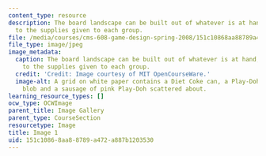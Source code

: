 ```yaml
---
content_type: resource
description: The board landscape can be built out of whatever is at hand, in addition
  to the supplies given to each group.
file: /media/courses/cms-608-game-design-spring-2008/151c10868aa88789a472a887b1203530_01.jpg
file_type: image/jpeg
image_metadata:
  caption: The board landscape can be built out of whatever is at hand, in addition
    to the supplies given to each group.
  credit: 'Credit: Image courtesy of MIT OpenCourseWare.'
  image-alt: A grid on white paper contains a Diet Coke can, a Play-Doh tub, a large
    blob and a sausage of pink Play-Doh scattered about.
learning_resource_types: []
ocw_type: OCWImage
parent_title: Image Gallery
parent_type: CourseSection
resourcetype: Image
title: Image 1
uid: 151c1086-8aa8-8789-a472-a887b1203530
---
```

